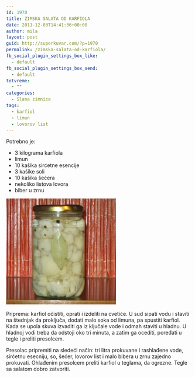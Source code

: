 ```yaml
---
id: 1970
title: ZIMSKA SALATA OD KARFIOLA
date: 2011-12-03T14:41:36+00:00
author: mila
layout: post
guid: http://superkuvar.com/?p=1970
permalink: /zimska-salata-od-karfiola/
fb_social_plugin_settings_box_like:
  - default
fb_social_plugin_settings_box_send:
  - default
totvreme:
  - ""
categories:
  - Slana zimnica
tags:
  - karfiol
  - limun
  - lovorov list
---
```

Potrebno je:

  * 3 kilograma karfiola
  * limun
  * 10 kašika sirćetne esencije
  * 3 kašike soli
  * 10 kašika šećera
  * nekoliko listova lovora
  * biber u zrnu

<img class="alignnone size-medium wp-image-4437" title="Zimskasalataodkarfiola" src="/wp-content/uploads/2011/12/Zimskasalataodkarfiola-e1349452252799-300x288.jpg" alt="" width="300" height="288" /> 

Priprema: karfiol očistiti, oprati i izdeliti na cvetiće. U sud sipati vodu i staviti na štednjak da proključa, dodati malo soka od limuna, pa spustiti karfiol. Kada se upola skuva izvaditi ga iz ključale vode i odmah staviti u hladnu. U hladnoj vodi treba da odstoji oko tri minuta,  a zatim ga ocediti, poređati u tegle i preliti presolcem.

Presolac pripremiti na sledeći način: tri litra prokuvane i rashlađene vode, sirćetnu esecniju, so, šećer, lovorov list i malo bibera u zrnu zajedno prokuvati. Ohlađenim presolcem preliti karfiol u teglama, da ogrezne. Tegle sa salatom dobro zatvoriti.

&nbsp;